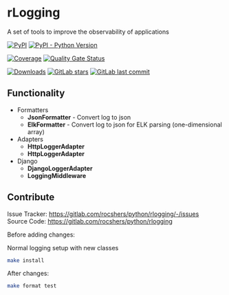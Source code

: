 # rLogging

A set of tools to improve the observability of applications

[![PyPI](https://img.shields.io/pypi/v/rlogging)](https://pypi.org/project/rlogging/)
[![PyPI - Python Version](https://img.shields.io/pypi/pyversions/rlogging)](https://pypi.org/project/rlogging/)

[![Coverage](https://sonarcloud.io/api/project_badges/measure?project=rocshers_rlogging&metric=coverage)](https://sonarcloud.io/summary/new_code?id=rocshers_rlogging)
[![Quality Gate Status](https://sonarcloud.io/api/project_badges/measure?project=rocshers_rlogging&metric=alert_status)](https://sonarcloud.io/summary/new_code?id=rocshers_rlogging)

[![Downloads](https://pypi.rocshers.com/badges/svg/packages/rlogging/downloads/total)](https://clickpy.clickhouse.com/dashboard/rlogging)
[![GitLab stars](https://img.shields.io/gitlab/stars/rocshers/python/rlogging)](https://gitlab.com/rocshers/python/rlogging)
[![GitLab last commit](https://img.shields.io/gitlab/last-commit/rocshers/python/rlogging)](https://gitlab.com/rocshers/python/rlogging)

## Functionality

- Formatters
  - **JsonFormatter** - Convert log to json
  - **ElkFormatter** - Convert log to json for ELK parsing (one-dimensional array)
- Adapters
  - **HttpLoggerAdapter**
  - **HttpLoggerAdapter**
- Django
  - **DjangoLoggerAdapter**
  - **LoggingMiddleware**

## Contribute

Issue Tracker: <https://gitlab.com/rocshers/python/rlogging/-/issues>  
Source Code: <https://gitlab.com/rocshers/python/rlogging>

Before adding changes:

Normal logging setup with new classes

```bash
make install
```

After changes:

```bash
make format test
```
